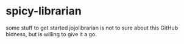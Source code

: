 # spicy-librarian
some stuff to get started
jojolibrarian is not to sure about this GitHub bidness, but is willing to give it a go.
